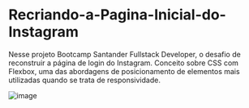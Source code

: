 # Recriando-a-Pagina-Inicial-do-Instagram

Nesse projeto Bootcamp Santander Fullstack Developer, o desafio de reconstruir a página de login do Instagram. Conceito sobre CSS com Flexbox, uma das abordagens de posicionamento de elementos mais utilizadas quando se trata de responsividade.


![image](https://user-images.githubusercontent.com/101484328/171987406-95e3b3d6-4aff-47a9-b3fc-84373ba84f0a.png)
